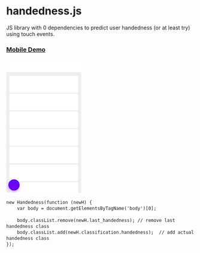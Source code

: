 # handedness.js

JS library with 0 dependencies to predict user handedness (or at least try) using touch events.

### [Mobile Demo](https://roquef.github.io/hand.html)
<img src="https://raw.githubusercontent.com/rfsdalotto/handedness-js/master/ss.png" width="200"></img>

```
new Handedness(function (newH) {
    var body = document.getElementsByTagName('body')[0];
    
    body.classList.remove(newH.last_handedness); // remove last handedness class
    body.classList.add(newH.classification.handedness);  // add actual handedness class
});
```
